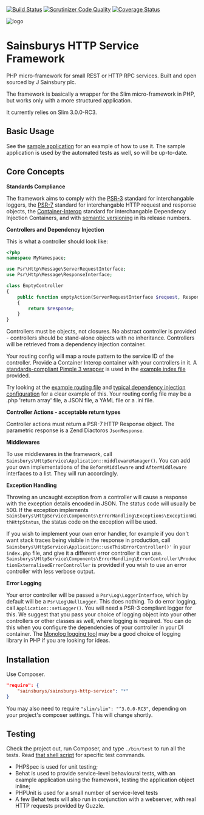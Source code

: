 [![Build Status](https://travis-ci.org/anobii/sainsburys-http-service.svg?branch=travis)](https://travis-ci.org/anobii/sainsburys-http-service)
[![Scrutinizer Code Quality](https://scrutinizer-ci.com/g/anobii/sainsburys-http-service/badges/quality-score.png?b=master&s=ad6f751b0f40e1246e30ac7b185b4a3b35c5fcc3)](https://scrutinizer-ci.com/g/anobii/sainsburys-http-service/?branch=master)
[![Coverage Status](https://coveralls.io/repos/anobii/sainsburys-http-service/badge.svg?branch=master&service=github)](https://coveralls.io/github/anobii/sainsburys-http-service?branch=master)

![logo](http://www.sainsburys.co.uk/homepage/images/sainsburys.png)

Sainsburys HTTP Service Framework
=================================

PHP micro-framework for small REST or HTTP RPC services.  Built and open sourced by J Sainsbury plc.

The framework is basically a wrapper for the Slim micro-framework in PHP, but works only with a more structured
application.

It currently relies on Slim 3.0.0-RC3.

Basic Usage
-----------

See the [sample application](https://github.com/anobii/sainsburys-http-service/tree/master/src-dev/sample-application)
for an example of how to use it.  The sample application is used by the automated tests as well, so will be up-to-date.

Core Concepts
-------------

**Standards Compliance**

The framework aims to comply with the [PSR-3](https://github.com/php-fig/fig-standards/blob/master/accepted/PSR-3-logger-interface.md)
standard for interchangable loggers, the [PSR-7](https://github.com/php-fig/fig-standards/blob/master/accepted/PSR-7-http-message.md)
standard for interchangable HTTP request and response objects, the [Container-Interop](https://github.com/container-interop/container-interop)
standard for interchangable Dependency Injection Containers, and with [semantic versioning](http://semver.org/) in its
release numbers.

**Controllers and Dependency Injection**

This is what a controller should look like:

```php
<?php
namespace MyNamespace;

use Psr\Http\Message\ServerRequestInterface;
use Psr\Http\Message\ResponseInterface;

class EmptyController
{
    public function emptyAction(ServerRequestInterface $request, ResponseInterface $response)
    {
        return $response;
    }
}
```

Controllers must be objects, not closures.  No abstract controller is provided - controllers should be stand-alone
objects with no inheritance.  Controllers will be retrieved from a dependency injection container.

Your routing config will map a route pattern to the service ID of the controller.  Provide a Container Interop
container with your controllers in it.  A [standards-compliant Pimple 3
wrapper](https://github.com/Sam-Burns/pimple3-containerinterop) is used in the [example index
file](https://github.com/anobii/sainsburys-http-service/blob/master/src-dev/sample-application/public/index.php) provided.

Try looking at the [example routing file](https://github.com/anobii/sainsburys-http-service/blob/master/src-dev/sample-application/config/routing.php)
and [typical dependency injection configuration](https://github.com/anobii/sainsburys-http-service/blob/master/src-dev/sample-application/src/Sainsburys/HttpService/Dev/MyDiConfig.php)
for a clear example of this.  Your routing config file may be a .php 'return array' file, a JSON file, a YAML file or a
.ini file.

**Controller Actions - acceptable return types**

Controller actions must return a PSR-7 HTTP Response object.  The parametric response is a Zend Diactoros ```JsonResponse```.

**Middlewares**

To use middlewares in the framework, call ```Sainsburys\HttpService\Application::middlewareManager()```.  You
can add your own implementations of the ```BeforeMiddleware``` and ```AfterMiddleware``` interfaces to a list.  They
will run accordingly.

**Exception Handling**

Throwing an uncaught exception from a controller will cause a response with the exception details encoded in JSON.  The
status code will usually be 500.  If the exception implements
```Sainsburys\HttpService\Components\ErrorHandling\Exceptions\ExceptionWithHttpStatus```, the status code on the
exception will be used.

If you wish to implement your own error handler, for example if you don't want stack traces being visible in the
response in production, call ```Sainsburys\HttpService\Application::useThisErrorController()'``` in your
```index.php``` file, and give it a different error controller it can use.  ```Sainsburys\HttpService\Components\ErrorHandling\ErrorController\ProductionExternalisedErrorController```
is provided if you wish to use an error controller with less verbose output.

**Error Logging**

Your error controller will be passed a ```Psr\Log\LoggerInterface```, which by default will be a
```Psr\Log\NullLogger```.  This does nothing.  To do error logging, call ```Application::setLogger()```.  You will
need a PSR-3 compliant logger for this.  We suggest that you pass your choice of logging object into your other
controllers or other classes as well, where logging is required.  You can do this when you configure the dependencies of
your controller in your DI container.  The [Monolog logging tool](https://github.com/Seldaek/monolog) may be a good
choice of logging library in PHP if you are looking for ideas.

Installation
------------

Use Composer.

```json
"require": {
    "sainsburys/sainsburys-http-service": "*"
}
```

You may also need to require ```"slim/slim": "^3.0.0-RC3"```, depending on your project's composer settings.  This will
change shortly.

Testing
-------

Check the project out, run Composer, and type ```./bin/test``` to run all the tests.  Read
[that shell script](https://github.com/anobii/sainsburys-http-service/blob/master/bin/test) for specific test commands.
 - PHPSpec is used for unit testing;
 - Behat is used to provide service-level behavioural tests, with an example application using the framework, testing the application object inline;
 - PHPUnit is used for a small number of service-level tests
 - A few Behat tests will also run in conjunction with a webserver, with real HTTP requests provided by Guzzle.

